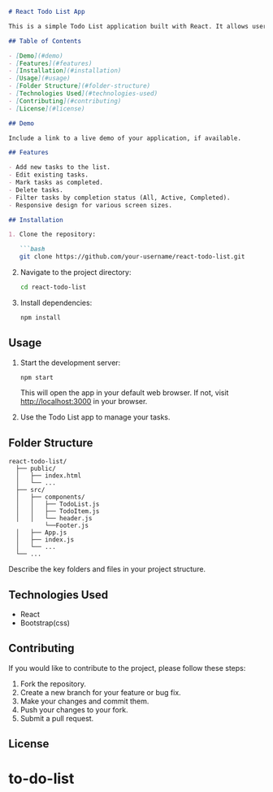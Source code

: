 

```markdown
# React Todo List App

This is a simple Todo List application built with React. It allows users to add, edit, and delete tasks, mark tasks as completed, and filter tasks based on their completion status.

## Table of Contents

- [Demo](#demo)
- [Features](#features)
- [Installation](#installation)
- [Usage](#usage)
- [Folder Structure](#folder-structure)
- [Technologies Used](#technologies-used)
- [Contributing](#contributing)
- [License](#license)

## Demo

Include a link to a live demo of your application, if available.

## Features

- Add new tasks to the list.
- Edit existing tasks.
- Mark tasks as completed.
- Delete tasks.
- Filter tasks by completion status (All, Active, Completed).
- Responsive design for various screen sizes.

## Installation

1. Clone the repository:

   ```bash
   git clone https://github.com/your-username/react-todo-list.git
   ```

2. Navigate to the project directory:

   ```bash
   cd react-todo-list
   ```

3. Install dependencies:

   ```bash
   npm install
   ```

## Usage

1. Start the development server:

   ```bash
   npm start
   ```

   This will open the app in your default web browser. If not, visit [http://localhost:3000](http://localhost:3000) in your browser.

2. Use the Todo List app to manage your tasks.

## Folder Structure

```
react-todo-list/
  ├── public/
  │   ├── index.html
  │   └── ...
  ├── src/
  │   ├── components/
  │   │   ├── TodoList.js
  │   │   ├── TodoItem.js
  │   │   └── header.js
          └──Footer.js
  │   ├── App.js
  │   ├── index.js
  │   └── ...
  └── ...
```

Describe the key folders and files in your project structure.

## Technologies Used

- React
- Bootstrap(css)

## Contributing

If you would like to contribute to the project, please follow these steps:

1. Fork the repository.
2. Create a new branch for your feature or bug fix.
3. Make your changes and commit them.
4. Push your changes to your fork.
5. Submit a pull request.

## License

# to-do-list
